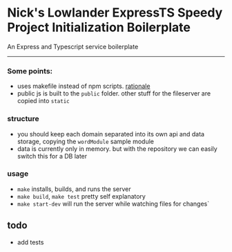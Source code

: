 

# Nick's Lowlander ExpressTS Speedy Project Initialization Boilerplate
An Express and Typescript service boilerplate

---

### Some points:
- uses makefile instead of npm scripts. [rationale](https://spin.atomicobject.com/2021/03/22/makefiles-vs-package-json-scripts/)
- public js is built to the `public` folder. other stuff for the fileserver are copied into `static`

### structure
- you should keep each domain separated into its own api and data storage, copying the `wordModule` sample module
- data is currently only in memory. but with the repository we can easily switch this for a DB later

### usage
- `make` installs, builds, and runs the server
- `make build`, `make test` pretty self explanatory
- `make start-dev` will run the server while watching files for changes`

## todo
- add tests
